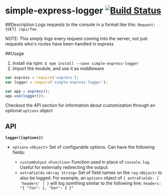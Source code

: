 # simple-express-logger [![Build Status](https://travis-ci.org/boulajp/simple-express-logger.svg?branch=master)](https://travis-ci.org/boulajp/simple-express-logger.svg?branch=master)
##Description
Logs requests to the console in a format like this: `Request: {GET} /api/foo`

NOTE: This simply logs every request coming into the server, not just requests who's routes have been handled in express

##Usage
1. Install via npm: ```$ npm install --save simple-express-logger```
2. Import the module, and use it as middleware
```javascript
var express = require('express');
var logger = require('simple-express-logger');

var app = express();
app.use(logger());
```

Checkout the API section for information about customization through an optional ```options``` object

## API
**```logger([options])```**

- ```options``` `<Object`> Set of configurable options. Can have the following fields:

  - ```customOutput``` `<Function>` Function used in place of ```console.log```. Useful for externally redirecting the output.
  - ```extraFields``` `<Array String>` Set of field names on the ```req``` `<Object>` to also be logged. For example, an ```options``` object of ```{ extraFields: [ 'headers' ] }``` will log somthing similar to the following line: ```headers: "{ "foo": 1, "bar": 2 }"```
